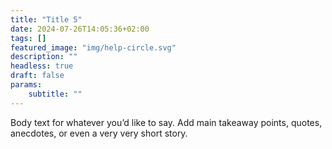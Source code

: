 ```yaml
---
title: "Title 5"
date: 2024-07-26T14:05:36+02:00
tags: []
featured_image: "img/help-circle.svg"
description: ""
headless: true
draft: false
params:
    subtitle: ""
---
```


Body text for whatever you’d like to say. Add main takeaway points, quotes, anecdotes, or even a very very short story. 